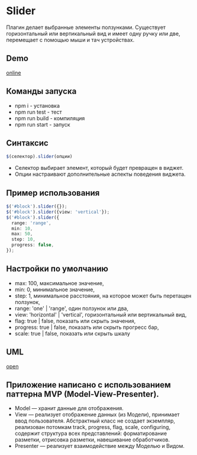 # Slider
Плагин делает выбранные элементы ползунками. Существует горизонтальный или вертикальный вид и имеет одну ручку или две, перемещает с помощью мыши и тач устройствах.

## Demo
[online](https://webproject67.github.io/Slider/)

## Команды запуска
- npm i - установка
- npm run test - тест
- npm run build - компиляция
- npm run start - запуск

## Синтаксис
```typescript
$(селектор).slider(опции)
```
- Селектор выбирает элемент, который будет превращен в виджет.
- Опции настраивают дополнительные аспекты поведения виджета.

## Пример использования
```typescript
$('#block').slider({});
$('#block').slider({view: 'vertical'});
$('#block').slider({
  range: 'range',
  min: 10,
  max: 50,
  step: 10,
  progress: false,
});
```

## Настройки по умолчанию
- max: 100, максимальное значение,
- min: 0, минимальное значение,
- step: 1, минимальное расстояния, на которое может быть перетащен ползунок,
- range: 'one' | 'range', один ползунок или два,
- view: 'horizontal' | 'vertical', горизонтальный или вертикальный вид,
- flag: true | false, показать или скрыть значения,
- progress: true | false, показать или скрыть прогресс бар,
- scale: true | false, показать или скрыть шкалу

## UML
[open](https://github.com/webproject67/Slider/blob/master/UML.svg)

## Приложение написано с использованием паттерна MVP (Model-View-Presenter).
- Model — хранит данные для отображения. 
- View — реализует отображение данных (из Модели), принимает ввод пользователя. Абстрактный класс не создает экземпляр, реализован потомкам track, progress, flag, scale, configuring, содержит структура всех представлений: форматирование разметки, отрисовка разметки, навешивание обработчиков.
- Presenter — реализует взаимодействие между Моделью и Видом.
